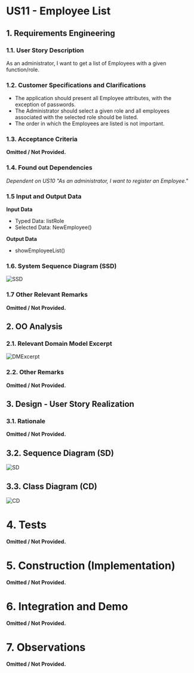 # US11 - Employee List

## 1. Requirements Engineering


### 1.1. User Story Description

As an administrator, I want to get a list of Employees with a given function/role.

### 1.2. Customer Specifications and Clarifications 

+ The application should present all Employee attributes, with the exception of passwords.
+ The Administrator should select a given role and all employees associated with the selected role should be listed.
+ The order in which the Employees are listed is not important.  

### 1.3. Acceptance Criteria

**Omitted / Not Provided.**

### 1.4. Found out Dependencies


*Dependent on US10 "As an administrator, I want to register an Employee."*

### 1.5 Input and Output Data

**Input Data**
+ Typed Data: listRole
+ Selected Data: NewEmployee()

**Output Data**
+ showEmployeeList()

### 1.6. System Sequence Diagram (SSD)

![SSD](US11_SSD.svg)



### 1.7 Other Relevant Remarks

**Omitted / Not Provided.**


## 2. OO Analysis

### 2.1. Relevant Domain Model Excerpt 

![DMExcerpt](US11_DM.svg)


### 2.2. Other Remarks


**Omitted / Not Provided.**

## 3. Design - User Story Realization

### 3.1. Rationale

**Omitted / Not Provided.**

## 3.2. Sequence Diagram (SD)
  
![SD](US11_SD.svg)

  
## 3.3. Class Diagram (CD)

![CD](US11_CD.svg)

# 4. Tests 

**Omitted / Not Provided.**

# 5. Construction (Implementation)


**Omitted / Not Provided.**


# 6. Integration and Demo 

**Omitted / Not Provided.**

# 7. Observations

**Omitted / Not Provided.**





